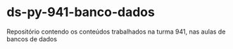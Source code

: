 # ds-py-941-banco-dados
Repositório contendo os conteúdos trabalhados na turma 941, nas aulas de bancos de dados
